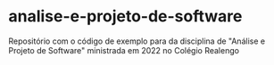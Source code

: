 # analise-e-projeto-de-software
Repositório com o código de exemplo para da disciplina de "Análise e Projeto de Software" ministrada em 2022 no Colégio Realengo
